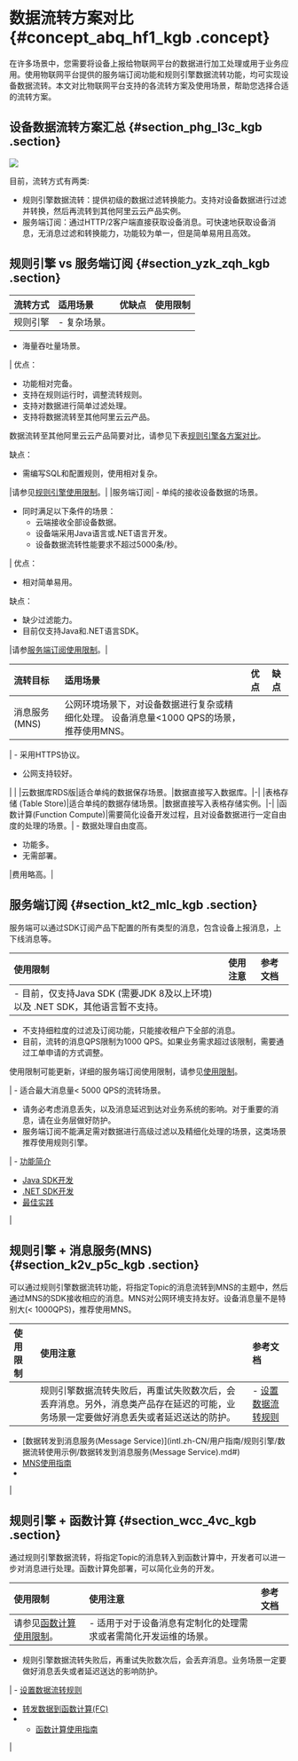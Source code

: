 # 数据流转方案对比 {#concept_abq_hf1_kgb .concept}

在许多场景中，您需要将设备上报给物联网平台的数据进行加工处理或用于业务应用。使用物联网平台提供的服务端订阅功能和规则引擎数据流转功能，均可实现设备数据流转。本文对比物联网平台支持的各流转方案及使用场景，帮助您选择合适的流转方案。

## 设备数据流转方案汇总 {#section_phg_l3c_kgb .section}

![](http://static-aliyun-doc.oss-cn-hangzhou.aliyuncs.com/assets/img/92223/155617302741231_zh-CN.png)

目前，流转方式有两类:

-   规则引擎数据流转：提供初级的数据过滤转换能力。支持对设备数据进行过滤并转换，然后再流转到其他阿里云云产品实例。
-   服务端订阅：通过HTTP/2客户端直接获取设备消息。可快速地获取设备消息，无消息过滤和转换能力，功能较为单一，但是简单易用且高效。

## 规则引擎 vs 服务端订阅 {#section_yzk_zqh_kgb .section}

|流转方式|适用场景|优缺点|使用限制|
|:---|:---|:--|:---|
|规则引擎| -   复杂场景。
-   海量吞吐量场景。

 | 优点：

 -   功能相对完备。
-   支持在规则运行时，调整流转规则。
-   支持对数据进行简单过滤处理。
-   支持将数据流转至其他阿里云云产品。

数据流转至其他阿里云云产品简要对比，请参见下表[规则引擎各方案对比](#)。


 缺点：

 -   需编写SQL和配置规则，使用相对复杂。

 |请参见[规则引擎使用限制](../../../../intl.zh-CN/产品简介/使用限制.md#)。|
|服务端订阅| -   单纯的接收设备数据的场景。
-   同时满足以下条件的场景：
    -   云端接收全部设备数据。
    -   设备端采用Java语言或.NET语言开发。
    -   设备数据流转性能要求不超过5000条/秒。

 | 优点：

 -   相对简单易用。

 缺点：

 -   缺少过滤能力。
-   目前仅支持Java和.NET语言SDK。

 |请参[服务端订阅使用限制](intl.zh-CN/用户指南/产品与设备/服务端订阅/使用限制.md#)。|

|流转目标|适用场景|优点|缺点|
|:---|:---|:-|:-|
|消息服务 \(MNS\)|公网环境场景下，对设备数据进行复杂或精细化处理。 设备消息量<1000 QPS的场景，推荐使用MNS。

 | -   采用HTTPS协议。
-   公网支持较好。

 | |
|云数据库RDS版|适合单纯的数据保存场景。|数据直接写入数据库。|-|
|表格存储 \(Table Store\)|适合单纯的数据存储场景。|数据直接写入表格存储实例。|-|
|函数计算\(Function Compute\)|需要简化设备开发过程，且对设备数据进行一定自由度的处理的场景。| -   数据处理自由度高。
-   功能多。
-   无需部署。

 |费用略高。|

## 服务端订阅 {#section_kt2_mlc_kgb .section}

服务端可以通过SDK订阅产品下配置的所有类型的消息，包含设备上报消息，上下线消息等。

|使用限制|使用注意|参考文档|
|:---|:---|:---|
| -   目前，仅支持Java SDK \(需要JDK 8及以上环境\) 以及 .NET SDK，其他语言暂不支持。
-   不支持细粒度的过滤及订阅功能，只能接收租户下全部的消息。
-   目前，流转的消息QPS限制为1000 QPS。如果业务需求超过该限制，需要通过工单申请的方式调整。

 使用限制可能更新，详细的服务端订阅使用限制，请参见[使用限制](intl.zh-CN/用户指南/产品与设备/服务端订阅/使用限制.md#)。

 | -   适合最大消息量< 5000 QPS的流转场景。
-   请务必考虑消息丢失，以及消息延迟到达对业务系统的影响。对于重要的消息，请在业务层做好防护。
-   服务端订阅不能满足需对数据进行高级过滤以及精细化处理的场景，这类场景推荐使用规则引擎。

 | -   [功能简介](intl.zh-CN/用户指南/产品与设备/服务端订阅/什么是服务端订阅.md#)
-   [Java SDK开发](intl.zh-CN/用户指南/产品与设备/服务端订阅/开发指南(Java).md#)
-   [.NET SDK开发](intl.zh-CN/用户指南/产品与设备/服务端订阅/开发指南(.NET).md#)
-   [最佳实践](../../../../intl.zh-CN/最佳实践/服务端订阅.md#)

 |

## 规则引擎 + 消息服务\(MNS\) {#section_k2v_p5c_kgb .section}

可以通过规则引擎数据流转功能，将指定Topic的消息流转到MNS的主题中，然后通过MNS的SDK接收相应的消息。MNS对公网环境支持友好。设备消息量不是特别大\(< 1000QPS\)，推荐使用MNS。

|使用限制|使用注意|参考文档|
|:---|:---|:---|
| |规则引擎数据流转失败后，再重试失败数次后，会丢弃消息。另外，消息类产品存在延迟的可能，业务场景一定要做好消息丢失或者延迟送达的防护。| -   [设置数据流转规则](intl.zh-CN/用户指南/规则引擎/数据流转/设置数据流转规则.md#)
-   [数据转发到消息服务\(Message Service\)](intl.zh-CN/用户指南/规则引擎/数据流转使用示例/数据转发到消息服务(Message Service).md#)
-   [MNS使用指南](https://www.alibabacloud.com/help/product/27412.htm)
-   
 |

## 规则引擎 + 函数计算 {#section_wcc_4vc_kgb .section}

通过规则引擎数据流转，将指定Topic的消息转入到函数计算中，开发者可以进一步对消息进行处理。函数计算免部署，可以简化业务的开发。

|使用限制|使用注意|参考文档|
|:---|:---|:---|
|请参见[函数计算使用限制](https://www.alibabacloud.com/help/doc-detail/51907.htm)。| -   适用于对于设备消息有定制化的处理需求或者需简化开发运维的场景。
-   规则引擎数据流转失败后，再重试失败数次后，会丢弃消息。业务场景一定要做好消息丢失或者延迟送达的影响防护。

 | -   [设置数据流转规则](intl.zh-CN/用户指南/规则引擎/数据流转/设置数据流转规则.md#)
-   [转发数据到函数计算\(FC\)](intl.zh-CN/用户指南/规则引擎/数据流转使用示例/转发数据到函数计算(FC).md#)
-   -   [函数计算使用指南](https://www.alibabacloud.com/help/product/50980.htm)

 |

